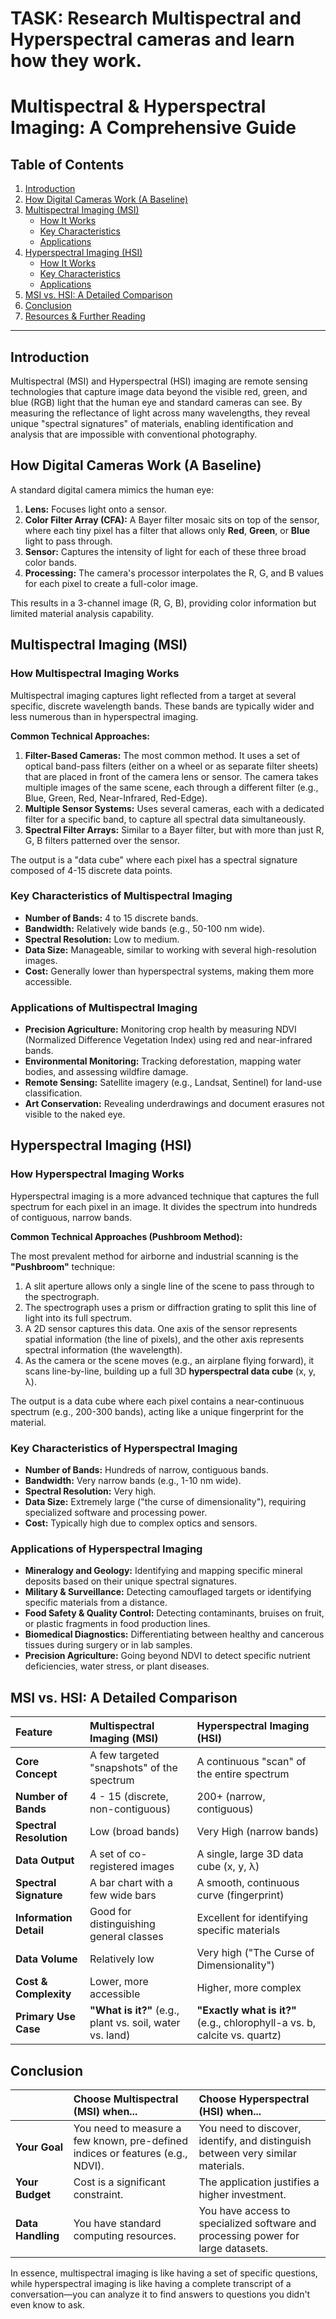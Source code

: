 # TASK: Research Multispectral and Hyperspectral cameras and learn how they work.

# Multispectral & Hyperspectral Imaging: A Comprehensive Guide

## Table of Contents
1.  [Introduction](#introduction)
2.  [How Digital Cameras Work (A Baseline)](#how-digital-cameras-work-a-baseline)
3.  [Multispectral Imaging (MSI)](#multispectral-imaging-msi)
    -   [How It Works](#how-multispectral-imaging-works)
    -   [Key Characteristics](#key-characteristics-of-multispectral-imaging)
    -   [Applications](#applications-of-multispectral-imaging)
4.  [Hyperspectral Imaging (HSI)](#hyperspectral-imaging-hsi)
    -   [How It Works](#how-hyperspectral-imaging-works)
    -   [Key Characteristics](#key-characteristics-of-hyperspectral-imaging)
    -   [Applications](#applications-of-hyperspectral-imaging)
5.  [MSI vs. HSI: A Detailed Comparison](#msi-vs-hsi-a-detailed-comparison)
6.  [Conclusion](#conclusion)
7.  [Resources & Further Reading](#resources--further-reading)

---

## Introduction

Multispectral (MSI) and Hyperspectral (HSI) imaging are remote sensing technologies that capture image data beyond the visible red, green, and blue (RGB) light that the human eye and standard cameras can see. By measuring the reflectance of light across many wavelengths, they reveal unique "spectral signatures" of materials, enabling identification and analysis that are impossible with conventional photography.

## How Digital Cameras Work (A Baseline)

A standard digital camera mimics the human eye:
1.  **Lens:** Focuses light onto a sensor.
2.  **Color Filter Array (CFA):** A Bayer filter mosaic sits on top of the sensor, where each tiny pixel has a filter that allows only **Red**, **Green**, or **Blue** light to pass through.
3.  **Sensor:** Captures the intensity of light for each of these three broad color bands.
4.  **Processing:** The camera's processor interpolates the R, G, and B values for each pixel to create a full-color image.

This results in a 3-channel image (R, G, B), providing color information but limited material analysis capability.

## Multispectral Imaging (MSI)

### How Multispectral Imaging Works

Multispectral imaging captures light reflected from a target at several specific, discrete wavelength bands. These bands are typically wider and less numerous than in hyperspectral imaging.

**Common Technical Approaches:**

1.  **Filter-Based Cameras:** The most common method. It uses a set of optical band-pass filters (either on a wheel or as separate filter sheets) that are placed in front of the camera lens or sensor. The camera takes multiple images of the same scene, each through a different filter (e.g., Blue, Green, Red, Near-Infrared, Red-Edge).
2.  **Multiple Sensor Systems:** Uses several cameras, each with a dedicated filter for a specific band, to capture all spectral data simultaneously.
3.  **Spectral Filter Arrays:** Similar to a Bayer filter, but with more than just R, G, B filters patterned over the sensor.

The output is a "data cube" where each pixel has a spectral signature composed of 4-15 discrete data points.

### Key Characteristics of Multispectral Imaging

*   **Number of Bands:** 4 to 15 discrete bands.
*   **Bandwidth:** Relatively wide bands (e.g., 50-100 nm wide).
*   **Spectral Resolution:** Low to medium.
*   **Data Size:** Manageable, similar to working with several high-resolution images.
*   **Cost:** Generally lower than hyperspectral systems, making them more accessible.

### Applications of Multispectral Imaging

*   **Precision Agriculture:** Monitoring crop health by measuring NDVI (Normalized Difference Vegetation Index) using red and near-infrared bands.
*   **Environmental Monitoring:** Tracking deforestation, mapping water bodies, and assessing wildfire damage.
*   **Remote Sensing:** Satellite imagery (e.g., Landsat, Sentinel) for land-use classification.
*   **Art Conservation:** Revealing underdrawings and document erasures not visible to the naked eye.

## Hyperspectral Imaging (HSI)

### How Hyperspectral Imaging Works

Hyperspectral imaging is a more advanced technique that captures the full spectrum for each pixel in an image. It divides the spectrum into hundreds of contiguous, narrow bands.

**Common Technical Approaches (Pushbroom Method):**

The most prevalent method for airborne and industrial scanning is the **"Pushbroom"** technique:
1.  A slit aperture allows only a single line of the scene to pass through to the spectrograph.
2.  The spectrograph uses a prism or diffraction grating to split this line of light into its full spectrum.
3.  A 2D sensor captures this data. One axis of the sensor represents spatial information (the line of pixels), and the other axis represents spectral information (the wavelength).
4.  As the camera or the scene moves (e.g., an airplane flying forward), it scans line-by-line, building up a full 3D **hyperspectral data cube** (x, y, λ).

The output is a data cube where each pixel contains a near-continuous spectrum (e.g., 200-300 bands), acting like a unique fingerprint for the material.

### Key Characteristics of Hyperspectral Imaging

*   **Number of Bands:** Hundreds of narrow, contiguous bands.
*   **Bandwidth:** Very narrow bands (e.g., 1-10 nm wide).
*   **Spectral Resolution:** Very high.
*   **Data Size:** Extremely large ("the curse of dimensionality"), requiring specialized software and processing power.
*   **Cost:** Typically high due to complex optics and sensors.

### Applications of Hyperspectral Imaging

*   **Mineralogy and Geology:** Identifying and mapping specific mineral deposits based on their unique spectral signatures.
*   **Military & Surveillance:** Detecting camouflaged targets or identifying specific materials from a distance.
*   **Food Safety & Quality Control:** Detecting contaminants, bruises on fruit, or plastic fragments in food production lines.
*   **Biomedical Diagnostics:** Differentiating between healthy and cancerous tissues during surgery or in lab samples.
*   **Precision Agriculture:** Going beyond NDVI to detect specific nutrient deficiencies, water stress, or plant diseases.

## MSI vs. HSI: A Detailed Comparison

| Feature | Multispectral Imaging (MSI) | Hyperspectral Imaging (HSI) |
| :--- | :--- | :--- |
| **Core Concept** | A few targeted "snapshots" of the spectrum | A continuous "scan" of the entire spectrum |
| **Number of Bands** | 4 - 15 (discrete, non-contiguous) | 200+ (narrow, contiguous) |
| **Spectral Resolution** | Low (broad bands) | Very High (narrow bands) |
| **Data Output** | A set of co-registered images | A single, large 3D data cube (x, y, λ) |
| **Spectral Signature** | A bar chart with a few wide bars | A smooth, continuous curve (fingerprint) |
| **Information Detail** | Good for distinguishing general classes | Excellent for identifying specific materials |
| **Data Volume** | Relatively low | Very high ("The Curse of Dimensionality") |
| **Cost & Complexity** | Lower, more accessible | Higher, more complex |
| **Primary Use Case** | **"What is it?"** (e.g., plant vs. soil, water vs. land) | **"Exactly what is it?"** (e.g., chlorophyll-a vs. b, calcite vs. quartz) |

## Conclusion

| | **Choose Multispectral (MSI) when...** | **Choose Hyperspectral (HSI) when...** |
| :--- | :--- | :--- |
| **Your Goal** | You need to measure a few known, pre-defined indices or features (e.g., NDVI). | You need to discover, identify, and distinguish between very similar materials. |
| **Your Budget** | Cost is a significant constraint. | The application justifies a higher investment. |
| **Data Handling** | You have standard computing resources. | You have access to specialized software and processing power for large datasets. |

In essence, multispectral imaging is like having a set of specific questions, while hyperspectral imaging is like having a complete transcript of a conversation—you can analyze it to find answers to questions you didn't even know to ask.
